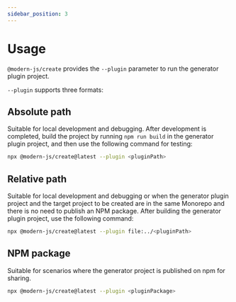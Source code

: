 ```yaml
---
sidebar_position: 3
---
```


# Usage

`@modern-js/create` provides the `--plugin` parameter to run the generator plugin project.

`--plugin` supports three formats:

## Absolute path

Suitable for local development and debugging. After development is completed, build the project by running `npm run build` in the generator plugin project, and then use the following command for testing:

```bash
npx @modern-js/create@latest --plugin <pluginPath>
```

## Relative path

Suitable for local development and debugging or when the generator plugin project and the target project to be created are in the same Monorepo and there is no need to publish an NPM package. After building the generator plugin project, use the following command:

```bash
npx @modern-js/create@latest --plugin file:../<pluginPath>
```

## NPM package

Suitable for scenarios where the generator project is published on npm for sharing.

```bash
npx @modern-js/create@latest --plugin <pluginPackage>
```
